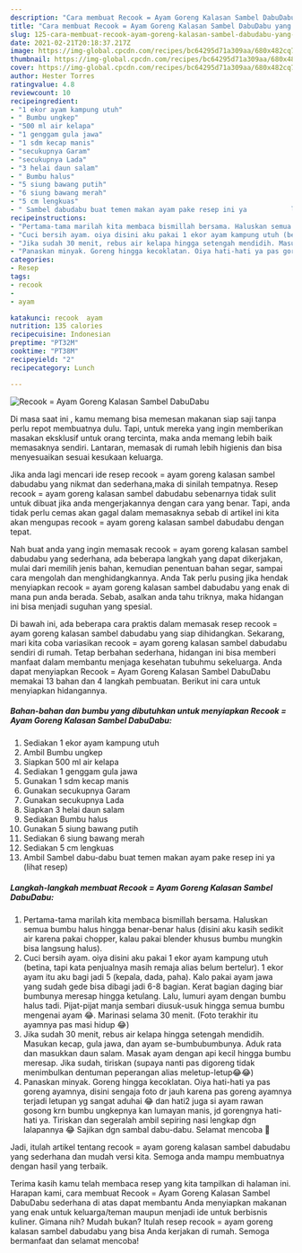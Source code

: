 ```yaml
---
description: "Cara membuat Recook = Ayam Goreng Kalasan Sambel DabuDabu yang nikmat Untuk Jualan"
title: "Cara membuat Recook = Ayam Goreng Kalasan Sambel DabuDabu yang nikmat Untuk Jualan"
slug: 125-cara-membuat-recook-ayam-goreng-kalasan-sambel-dabudabu-yang-nikmat-untuk-jualan
date: 2021-02-21T20:18:37.217Z
image: https://img-global.cpcdn.com/recipes/bc64295d71a309aa/680x482cq70/recook-ayam-goreng-kalasan-sambel-dabudabu-foto-resep-utama.jpg
thumbnail: https://img-global.cpcdn.com/recipes/bc64295d71a309aa/680x482cq70/recook-ayam-goreng-kalasan-sambel-dabudabu-foto-resep-utama.jpg
cover: https://img-global.cpcdn.com/recipes/bc64295d71a309aa/680x482cq70/recook-ayam-goreng-kalasan-sambel-dabudabu-foto-resep-utama.jpg
author: Hester Torres
ratingvalue: 4.8
reviewcount: 10
recipeingredient:
- "1 ekor ayam kampung utuh"
- " Bumbu ungkep"
- "500 ml air kelapa"
- "1 genggam gula jawa"
- "1 sdm kecap manis"
- "secukupnya Garam"
- "secukupnya Lada"
- "3 helai daun salam"
- " Bumbu halus"
- "5 siung bawang putih"
- "6 siung bawang merah"
- "5 cm lengkuas"
- " Sambel dabudabu buat temen makan ayam pake resep ini ya           lihat resep"
recipeinstructions:
- "Pertama-tama marilah kita membaca bismillah bersama. Haluskan semua bumbu halus hingga benar-benar halus (disini aku kasih sedikit air karena pakai chopper, kalau pakai blender khusus bumbu mungkin bisa langsung halus)."
- "Cuci bersih ayam. oiya disini aku pakai 1 ekor ayam kampung utuh (betina, tapi kata penjualnya masih remaja alias belum bertelur). 1 ekor ayam itu aku bagi jadi 5 (kepala, dada, paha). Kalo pakai ayam jawa yang sudah gede bisa dibagi jadi 6-8 bagian. Kerat bagian daging biar bumbunya meresap hingga ketulang. Lalu, lumuri ayam dengan bumbu halus tadi. Pijat-pijat manja sembari diusuk-usuk hingga semua bumbu mengenai ayam 😂. Marinasi selama 30 menit. (Foto terakhir itu ayamnya pas masi hidup 😂)"
- "Jika sudah 30 menit, rebus air kelapa hingga setengah mendidih. Masukan kecap, gula jawa, dan ayam se-bumbubumbunya. Aduk rata dan masukkan daun salam. Masak ayam dengan api kecil hingga bumbu meresap. Jika sudah, tiriskan (supaya nanti pas digoreng tidak menimbulkan dentuman peperangan alias meletup-letup😂😂)"
- "Panaskan minyak. Goreng hingga kecoklatan. Oiya hati-hati ya pas goreng ayamnya, disini sengaja foto dr jauh karena pas goreng ayamnya terjadi letupan yg sangat aduhai 😂 dan hati2 juga si ayam rawan gosong krn bumbu ungkepnya kan lumayan manis, jd gorengnya hati-hati ya. Tiriskan dan segeralah ambil sepiring nasi lengkap dgn lalapannya 😂 Sajikan dgn sambal dabu-dabu. Selamat mencoba 🥳"
categories:
- Resep
tags:
- recook
- 
- ayam

katakunci: recook  ayam 
nutrition: 135 calories
recipecuisine: Indonesian
preptime: "PT32M"
cooktime: "PT38M"
recipeyield: "2"
recipecategory: Lunch

---
```



![Recook = Ayam Goreng Kalasan Sambel DabuDabu](https://img-global.cpcdn.com/recipes/bc64295d71a309aa/680x482cq70/recook-ayam-goreng-kalasan-sambel-dabudabu-foto-resep-utama.jpg)

Di masa  saat ini , kamu memang bisa memesan makanan siap saji tanpa perlu repot membuatnya dulu. Tapi, untuk mereka yang ingin memberikan masakan eksklusif untuk orang tercinta, maka anda memang lebih baik memasaknya sendiri. Lantaran, memasak di rumah lebih higienis dan bisa menyesuaikan sesuai kesukaan keluarga.

Jika anda lagi mencari ide resep recook = ayam goreng kalasan sambel dabudabu yang nikmat dan sederhana,maka di sinilah tempatnya. Resep recook = ayam goreng kalasan sambel dabudabu  sebenarnya tidak sulit untuk dibuat jika anda mengerjakannya dengan cara yang benar. Tapi, anda tidak perlu cemas akan gagal dalam memasaknya 
sebab di artikel ini kita akan mengupas recook = ayam goreng kalasan sambel dabudabu dengan tepat.  



Nah buat anda yang ingin memasak recook = ayam goreng kalasan sambel dabudabu yang sederhana, ada beberapa langkah yang dapat dikerjakan, mulai dari memilih jenis bahan, kemudian penentuan bahan segar, sampai cara mengolah dan menghidangkannya. Anda Tak perlu pusing jika hendak menyiapkan recook = ayam goreng kalasan sambel dabudabu yang enak di mana pun anda berada. Sebab, asalkan anda  tahu triknya, maka hidangan ini bisa menjadi suguhan yang spesial.

Di bawah ini, ada beberapa cara praktis  dalam memasak resep recook = ayam goreng kalasan sambel dabudabu yang siap dihidangkan. Sekarang, mari kita coba variasikan recook = ayam goreng kalasan sambel dabudabu sendiri di rumah. Tetap berbahan sederhana, hidangan ini bisa memberi manfaat dalam membantu menjaga kesehatan tubuhmu sekeluarga. Anda dapat menyiapkan Recook = Ayam Goreng Kalasan Sambel DabuDabu memakai 13 bahan dan 4 langkah pembuatan. Berikut ini cara untuk menyiapkan hidangannya.

<!--inarticleads1-->

##### Bahan-bahan dan bumbu yang dibutuhkan untuk menyiapkan Recook = Ayam Goreng Kalasan Sambel DabuDabu:

1. Sediakan 1 ekor ayam kampung utuh
1. Ambil  Bumbu ungkep
1. Siapkan 500 ml air kelapa
1. Sediakan 1 genggam gula jawa
1. Gunakan 1 sdm kecap manis
1. Gunakan secukupnya Garam
1. Gunakan secukupnya Lada
1. Siapkan 3 helai daun salam
1. Sediakan  Bumbu halus
1. Gunakan 5 siung bawang putih
1. Sediakan 6 siung bawang merah
1. Sediakan 5 cm lengkuas
1. Ambil  Sambel dabu-dabu buat temen makan ayam pake resep ini ya           (lihat resep)




<!--inarticleads2-->

##### Langkah-langkah membuat Recook = Ayam Goreng Kalasan Sambel DabuDabu:

1. Pertama-tama marilah kita membaca bismillah bersama. Haluskan semua bumbu halus hingga benar-benar halus (disini aku kasih sedikit air karena pakai chopper, kalau pakai blender khusus bumbu mungkin bisa langsung halus).
1. Cuci bersih ayam. oiya disini aku pakai 1 ekor ayam kampung utuh (betina, tapi kata penjualnya masih remaja alias belum bertelur). 1 ekor ayam itu aku bagi jadi 5 (kepala, dada, paha). Kalo pakai ayam jawa yang sudah gede bisa dibagi jadi 6-8 bagian. Kerat bagian daging biar bumbunya meresap hingga ketulang. Lalu, lumuri ayam dengan bumbu halus tadi. Pijat-pijat manja sembari diusuk-usuk hingga semua bumbu mengenai ayam 😂. Marinasi selama 30 menit. (Foto terakhir itu ayamnya pas masi hidup 😂)
1. Jika sudah 30 menit, rebus air kelapa hingga setengah mendidih. Masukan kecap, gula jawa, dan ayam se-bumbubumbunya. Aduk rata dan masukkan daun salam. Masak ayam dengan api kecil hingga bumbu meresap. Jika sudah, tiriskan (supaya nanti pas digoreng tidak menimbulkan dentuman peperangan alias meletup-letup😂😂)
1. Panaskan minyak. Goreng hingga kecoklatan. Oiya hati-hati ya pas goreng ayamnya, disini sengaja foto dr jauh karena pas goreng ayamnya terjadi letupan yg sangat aduhai 😂 dan hati2 juga si ayam rawan gosong krn bumbu ungkepnya kan lumayan manis, jd gorengnya hati-hati ya. Tiriskan dan segeralah ambil sepiring nasi lengkap dgn lalapannya 😂 Sajikan dgn sambal dabu-dabu. Selamat mencoba 🥳




Jadi, itulah artikel tentang  recook = ayam goreng kalasan sambel dabudabu  yang sederhana dan mudah versi kita. Semoga anda mampu membuatnya dengan hasil yang terbaik. 

Terima kasih kamu telah membaca resep yang kita tampilkan di halaman ini. Harapan kami, cara membuat  Recook = Ayam Goreng Kalasan Sambel DabuDabu sederhana di atas dapat membantu Anda menyiapkan makanan yang enak untuk keluarga/teman maupun menjadi ide untuk berbisnis kuliner. Gimana nih? Mudah bukan? Itulah resep recook = ayam goreng kalasan sambel dabudabu yang bisa Anda kerjakan di rumah. Semoga bermanfaat dan selamat mencoba!

